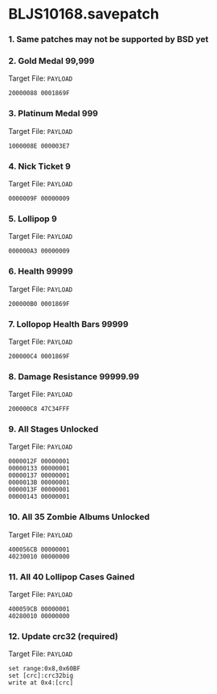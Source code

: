 # BLJS10168.savepatch

### 1.  Same patches may not be supported by BSD yet
### 2. Gold Medal 99,999

Target File: `PAYLOAD`

```
20000088 0001869F
```

### 3. Platinum Medal 999

Target File: `PAYLOAD`

```
1000008E 000003E7
```

### 4. Nick Ticket 9

Target File: `PAYLOAD`

```
0000009F 00000009
```

### 5. Lollipop 9

Target File: `PAYLOAD`

```
000000A3 00000009
```

### 6. Health 99999

Target File: `PAYLOAD`

```
200000B0 0001869F
```

### 7. Lollopop Health Bars 99999

Target File: `PAYLOAD`

```
200000C4 0001869F
```

### 8. Damage Resistance 99999.99

Target File: `PAYLOAD`

```
200000C8 47C34FFF
```

### 9. All Stages Unlocked

Target File: `PAYLOAD`

```
0000012F 00000001
00000133 00000001
00000137 00000001
0000013B 00000001
0000013F 00000001
00000143 00000001
```

### 10. All 35 Zombie Albums Unlocked

Target File: `PAYLOAD`

```
400056CB 00000001
40230010 00000000
```

### 11. All 40 Lollipop Cases Gained

Target File: `PAYLOAD`

```
400059CB 00000001
40280010 00000000
```

### 12. Update crc32 (required)

Target File: `PAYLOAD`

```
set range:0x8,0x60BF
set [crc]:crc32big
write at 0x4:[crc]
```

